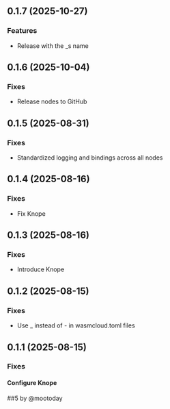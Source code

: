 ## 0.1.7 (2025-10-27)

### Features

- Release with the _s name

## 0.1.6 (2025-10-04)

### Fixes

- Release nodes to GitHub

## 0.1.5 (2025-08-31)

### Fixes

- Standardized logging and bindings across all nodes

## 0.1.4 (2025-08-16)

### Fixes

- Fix Knope

## 0.1.3 (2025-08-16)

### Fixes

- Introduce Knope

## 0.1.2 (2025-08-15)

### Fixes

- Use _ instead of - in wasmcloud.toml files

## 0.1.1 (2025-08-15)

### Fixes

#### Configure Knope

##5 by @mootoday
